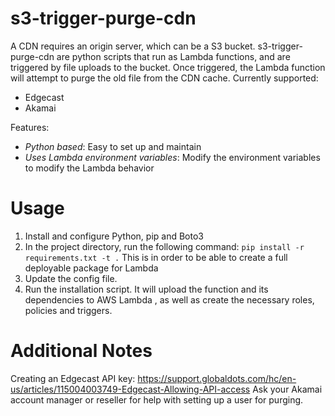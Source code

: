 s3-trigger-purge-cdn
==========
A CDN requires an origin server, which can be a S3 bucket. 
s3-trigger-purge-cdn are python scripts that run as Lambda functions, and are triggered by file uploads to the bucket. Once triggered, the Lambda function will attempt to purge the old file from the CDN cache.
Currently supported: 
- Edgecast
- Akamai

Features:
- *Python based*: Easy to set up and maintain
- *Uses Lambda environment variables*: Modify the environment variables to modify the Lambda behavior

Usage
==========
1. Install and configure Python, pip and Boto3
2. In the project directory, run the following command: `pip install -r requirements.txt -t .` This is in order to be able to create a full deployable package for Lambda
3. Update the config file. 
4. Run the installation script. It will upload the function and its dependencies to AWS Lambda , as well as create the necessary roles, policies and triggers. 

Additional Notes
=========
Creating an Edgecast API key: https://support.globaldots.com/hc/en-us/articles/115004003749-Edgecast-Allowing-API-access
Ask your Akamai account manager or reseller for help with setting up a user for purging.


